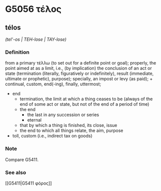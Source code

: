 # G5056 τέλος

## télos

_(tel'-os | TEH-lose | TAY-lose)_

### Definition

from a primary τέλλω (to set out for a definite point or goal); properly, the point aimed at as a limit, i.e., (by implication) the conclusion of an act or state (termination (literally, figuratively or indefinitely), result (immediate, ultimate or prophetic), purpose); specially, an impost or levy (as paid); + continual, custom, end(-ing), finally, uttermost; 

- end
  - termination, the limit at which a thing ceases to be (always of the end of some act or state, but not of the end of a period of time)
  - the end
    - the last in any succession or series
    - eternal
  - that by which a thing is finished, its close, issue
  - the end to which all things relate, the aim, purpose
- toll, custom (i.e., indirect tax on goods)

### Note

Compare G5411.

### See also

[[G5411|G5411 φόρος]]
